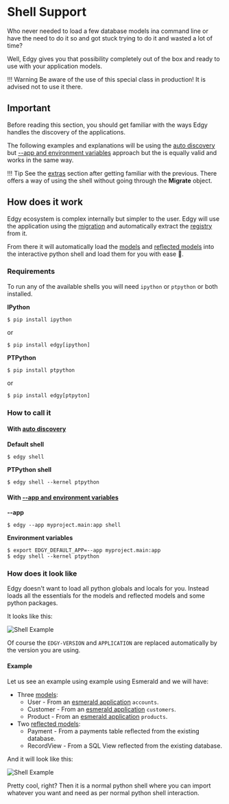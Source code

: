 # Shell Support

Who never needed to load a few database models ina command line  or have the need to do it so and
got stuck trying to do it and wasted a lot of time?

Well, Edgy gives you that possibility completely out of the box and ready to use with your
application models.

!!! Warning
    Be aware of the use of this special class in production! It is advised not to use it there.

## Important

Before reading this section, you should get familiar with the ways Edgy handles the discovery
of the applications.

The following examples and explanations will be using the [auto discovery](./migrations/discovery.md#auto-discovery)
but [--app and environment variables](./migrations/discovery.md#environment-variables) approach but the
is equally valid and works in the same way.

!!! Tip
    See the [extras](./extras.md) section after getting familiar with the previous. There offers
    a way of using the shell without going through the **Migrate** object.

## How does it work

Edgy ecosystem is complex internally but simpler to the user. Edgy will use the application
using the [migration](./migrations/migrations.md#migration) and automatically extract the
[registry](./registry.md) from it.

From there it will automatically load the [models](./models.md) and [reflected models](./reflection/reflection.md)
into the interactive python shell and load them for you with ease 🎉.

### Requirements

To run any of the available shells you will need `ipython` or `ptpython` or both installed.

**IPython**

```shell
$ pip install ipython
```

or

```shell
$ pip install edgy[ipython]
```

**PTPython**

```shell
$ pip install ptpython
```

or

```shell
$ pip install edgy[ptpyton]
```

### How to call it

#### With [auto discovery](./migrations/discovery.md#auto-discovery)

**Default shell**

```shell
$ edgy shell
```

**PTPython shell**

```shell
$ edgy shell --kernel ptpython
```

#### With [--app and environment variables](./migrations/discovery.md#environment-variables)

**--app**

```shell
$ edgy --app myproject.main:app shell
```

**Environment variables**

```shell
$ export EDGY_DEFAULT_APP=--app myproject.main:app
$ edgy shell --kernel ptpython
```

### How does it look like

Edgy doesn't want to load all python globals and locals for you. Instead loads all the
essentials for the models and reflected models and some python packages.

It looks like this:

<img src="https://res.cloudinary.com/tarsild/image/upload/v1691426975/packages/edgy/resources/edgy_shell_dqx9bf.png" alt='Shell Example'>

Of course the `EDGY-VERSION` and `APPLICATION` are replaced automatically by the version you are
using.

#### Example

Let us see an example using example using Esmerald and we will have:

* Three [models](./models.md):
    * User - From an [esmerald application][esmerald_application] `accounts`.
    * Customer - From an [esmerald application][esmerald_application] `customers`.
    * Product - From an [esmerald application][esmerald_application] `products`.
* Two [reflected models](./reflection/reflection.md):
    * Payment - From a payments table reflected from the existing database.
    * RecordView - From a SQL View reflected from the existing database.

And it will look like this:

<img src="https://res.cloudinary.com/tarsild/image/upload/v1691427229/packages/edgy/resources/reflected_cdc3rg.png" alt='Shell Example'>

Pretty cool, right? Then it is a normal python shell where you can import whatever you want and
need as per normal python shell interaction.

[esmerald_application]: https://esmerald.dev/management/directives/#create-app

